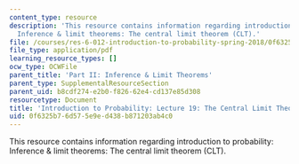 ```yaml
---
content_type: resource
description: 'This resource contains information regarding introduction to probability:
  Inference & limit theorems: The central limit theorem (CLT).'
file: /courses/res-6-012-introduction-to-probability-spring-2018/0f6325b76d575e9ed438b871203ab4c0_MITRES_6_012S18_L19.pdf
file_type: application/pdf
learning_resource_types: []
ocw_type: OCWFile
parent_title: 'Part II: Inference & Limit Theorems'
parent_type: SupplementalResourceSection
parent_uid: b8cdf274-e2b0-f826-62e4-cd137e85d308
resourcetype: Document
title: 'Introduction to Probability: Lecture 19: The Central Limit Theorem (CLT)'
uid: 0f6325b7-6d57-5e9e-d438-b871203ab4c0
---
```

This resource contains information regarding introduction to probability: Inference & limit theorems: The central limit theorem (CLT).

